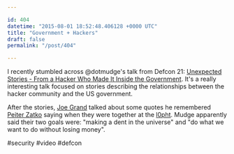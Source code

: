 ```yaml
---

id: 404
datetime: "2015-08-01 18:52:48.406128 +0000 UTC"
title: "Government + Hackers"
draft: false
permalink: "/post/404"

---
```


I recently stumbled across @dotmudge's talk from Defcon 21: [Unexpected Stories - From a Hacker Who Made It Inside the Government](https://www.youtube.com/watch?v=h9wXq6oRBnI&feature=youtu.be). It's a really interesting talk focused on stories describing the relationships between the hacker community and the US government.

After the stories, [Joe Grand](https://en.wikipedia.org/wiki/Joe_Grand) talked about some quotes he remembered  [Peiter Zatko](https://en.wikipedia.org/wiki/Peiter_Zatko) saying when they were together at the [l0pht](https://en.wikipedia.org/wiki/L0pht). Mudge apparently said their two goals were: "making a dent in the universe" and "do what we want to do without losing money".

#security #video #defcon
